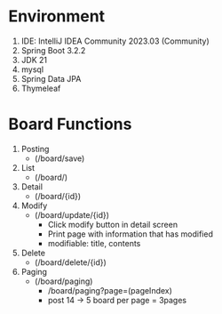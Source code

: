 # Environment
1. IDE: IntelliJ IDEA Community 2023.03 (Community)
2. Spring Boot 3.2.2
3. JDK 21
4. mysql
5. Spring Data JPA
6. Thymeleaf

# Board Functions
1. Posting
   * (/board/save)
2. List
   * (/board/)
3. Detail
   * (/board/{id})
4. Modify
   * (/board/update/{id})
     * Click modify button in detail screen
     * Print page with information that has modified
     * modifiable: title, contents
5. Delete
   * (/board/delete/{id})
6. Paging
   * (/board/paging)
     * /board/paging?page=(pageIndex)
     * post 14 -> 5 board per page = 3pages